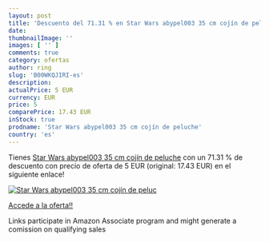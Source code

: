 ```yaml
---
layout: post
title: 'Descuento del 71.31 % en Star Wars abypel003 35 cm cojín de peluc'
date: 
thumbnailImage: ''
images: [ '' ]
comments: true
category: ofertas
author: ring
slug: 'B00WKQJIRI-es'
description:
actualPrice: 5 EUR
currency: EUR
price: 5
comparePrice: 17.43 EUR
inStock: true
prodname: 'Star Wars abypel003 35 cm cojín de peluche'
country: 'es'
---
```


Tienes [Star Wars abypel003 35 cm cojín de peluche](https://www.amazon.es/dp/B00WKQJIRI/?tag=tolees-21) con un 71.31 % de descuento con precio de oferta de 5 EUR (original: 17.43 EUR) en el siguiente enlace!

[![Star Wars abypel003 35 cm cojín de peluc]()](https://www.amazon.es/dp/B00WKQJIRI/?tag=tolees-21)

[Accede a la oferta!!](https://www.amazon.es/dp/B00WKQJIRI/?tag=tolees-21)

Links participate in Amazon Associate program and might generate a comission on qualifying sales


